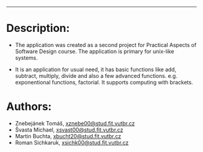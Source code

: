 
-----------------
# Description:
- The application was created as a second project for Practical Aspects of Software Design course. The application is primary for unix-like systems.

- It is an application for usual need, it has basic functions like add, subtract, multiply, divide and also a few advanced functions. e.g. exponentional functions, factorial. It supports computing with brackets. 


# Authors:

 
-	Znebejánek Tomáš, xznebe00@stud.fit.vutbr.cz 
-	Švasta Michael, xsvast00@stud.fit.vutbr.cz 
-	Martin Buchta, xbucht20@stud.fit.vutbr.cz 
-	Roman Sichkaruk, xsichk00@stud.fit.vutbr.cz 
